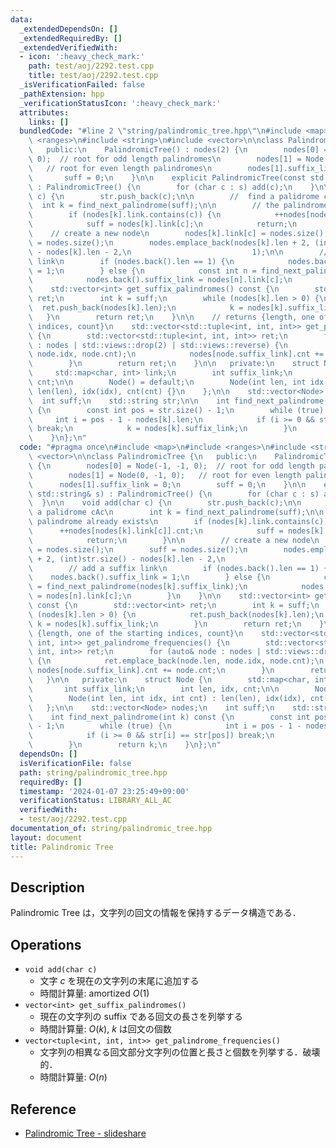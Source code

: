```yaml
---
data:
  _extendedDependsOn: []
  _extendedRequiredBy: []
  _extendedVerifiedWith:
  - icon: ':heavy_check_mark:'
    path: test/aoj/2292.test.cpp
    title: test/aoj/2292.test.cpp
  _isVerificationFailed: false
  _pathExtension: hpp
  _verificationStatusIcon: ':heavy_check_mark:'
  attributes:
    links: []
  bundledCode: "#line 2 \"string/palindromic_tree.hpp\"\n#include <map>\n#include\
    \ <ranges>\n#include <string>\n#include <vector>\n\nclass PalindromicTree {\n\
    \   public:\n    PalindromicTree() : nodes(2) {\n        nodes[0] = Node(-1, -1,\
    \ 0);  // root for odd length palindromes\n        nodes[1] = Node(0, -1, 0);\
    \   // root for even length palindromes\n        nodes[1].suffix_link = 0;\n \
    \       suff = 0;\n    }\n\n    explicit PalindromicTree(const std::string& s)\
    \ : PalindromicTree() {\n        for (char c : s) add(c);\n    }\n\n    void add(char\
    \ c) {\n        str.push_back(c);\n\n        //  find a palidrome cAc\n      \
    \  int k = find_next_palindrome(suff);\n\n        // the palindrome already exists\n\
    \        if (nodes[k].link.contains(c)) {\n            ++nodes[nodes[k].link[c]].cnt;\n\
    \            suff = nodes[k].link[c];\n            return;\n        }\n\n    \
    \    // create a new node\n        nodes[k].link[c] = nodes.size();\n        suff\
    \ = nodes.size();\n        nodes.emplace_back(nodes[k].len + 2, (int)str.size()\
    \ - nodes[k].len - 2,\n                           1);\n\n        // add a suffix\
    \ link\n        if (nodes.back().len == 1) {\n            nodes.back().suffix_link\
    \ = 1;\n        } else {\n            const int n = find_next_palindrome(nodes[k].suffix_link);\n\
    \            nodes.back().suffix_link = nodes[n].link[c];\n        }\n    }\n\n\
    \    std::vector<int> get_suffix_palindromes() const {\n        std::vector<int>\
    \ ret;\n        int k = suff;\n        while (nodes[k].len > 0) {\n          \
    \  ret.push_back(nodes[k].len);\n            k = nodes[k].suffix_link;\n     \
    \   }\n        return ret;\n    }\n\n    // returns {length, one of the starting\
    \ indices, count}\n    std::vector<std::tuple<int, int, int>> get_palindrome_frequencies()\
    \ {\n        std::vector<std::tuple<int, int, int>> ret;\n        for (auto& node\
    \ : nodes | std::views::drop(2) | std::views::reverse) {\n            ret.emplace_back(node.len,\
    \ node.idx, node.cnt);\n            nodes[node.suffix_link].cnt += node.cnt;\n\
    \        }\n        return ret;\n    }\n\n   private:\n    struct Node {\n   \
    \     std::map<char, int> link;\n        int suffix_link;\n        int len, idx,\
    \ cnt;\n\n        Node() = default;\n        Node(int len, int idx, int cnt) :\
    \ len(len), idx(idx), cnt(cnt) {}\n    };\n\n    std::vector<Node> nodes;\n  \
    \  int suff;\n    std::string str;\n\n    int find_next_palindrome(int k) const\
    \ {\n        const int pos = str.size() - 1;\n        while (true) {\n       \
    \     int i = pos - 1 - nodes[k].len;\n            if (i >= 0 && str[i] == str[pos])\
    \ break;\n            k = nodes[k].suffix_link;\n        }\n        return k;\n\
    \    }\n};\n"
  code: "#pragma once\n#include <map>\n#include <ranges>\n#include <string>\n#include\
    \ <vector>\n\nclass PalindromicTree {\n   public:\n    PalindromicTree() : nodes(2)\
    \ {\n        nodes[0] = Node(-1, -1, 0);  // root for odd length palindromes\n\
    \        nodes[1] = Node(0, -1, 0);   // root for even length palindromes\n  \
    \      nodes[1].suffix_link = 0;\n        suff = 0;\n    }\n\n    explicit PalindromicTree(const\
    \ std::string& s) : PalindromicTree() {\n        for (char c : s) add(c);\n  \
    \  }\n\n    void add(char c) {\n        str.push_back(c);\n\n        //  find\
    \ a palidrome cAc\n        int k = find_next_palindrome(suff);\n\n        // the\
    \ palindrome already exists\n        if (nodes[k].link.contains(c)) {\n      \
    \      ++nodes[nodes[k].link[c]].cnt;\n            suff = nodes[k].link[c];\n\
    \            return;\n        }\n\n        // create a new node\n        nodes[k].link[c]\
    \ = nodes.size();\n        suff = nodes.size();\n        nodes.emplace_back(nodes[k].len\
    \ + 2, (int)str.size() - nodes[k].len - 2,\n                           1);\n\n\
    \        // add a suffix link\n        if (nodes.back().len == 1) {\n        \
    \    nodes.back().suffix_link = 1;\n        } else {\n            const int n\
    \ = find_next_palindrome(nodes[k].suffix_link);\n            nodes.back().suffix_link\
    \ = nodes[n].link[c];\n        }\n    }\n\n    std::vector<int> get_suffix_palindromes()\
    \ const {\n        std::vector<int> ret;\n        int k = suff;\n        while\
    \ (nodes[k].len > 0) {\n            ret.push_back(nodes[k].len);\n           \
    \ k = nodes[k].suffix_link;\n        }\n        return ret;\n    }\n\n    // returns\
    \ {length, one of the starting indices, count}\n    std::vector<std::tuple<int,\
    \ int, int>> get_palindrome_frequencies() {\n        std::vector<std::tuple<int,\
    \ int, int>> ret;\n        for (auto& node : nodes | std::views::drop(2) | std::views::reverse)\
    \ {\n            ret.emplace_back(node.len, node.idx, node.cnt);\n           \
    \ nodes[node.suffix_link].cnt += node.cnt;\n        }\n        return ret;\n \
    \   }\n\n   private:\n    struct Node {\n        std::map<char, int> link;\n \
    \       int suffix_link;\n        int len, idx, cnt;\n\n        Node() = default;\n\
    \        Node(int len, int idx, int cnt) : len(len), idx(idx), cnt(cnt) {}\n \
    \   };\n\n    std::vector<Node> nodes;\n    int suff;\n    std::string str;\n\n\
    \    int find_next_palindrome(int k) const {\n        const int pos = str.size()\
    \ - 1;\n        while (true) {\n            int i = pos - 1 - nodes[k].len;\n\
    \            if (i >= 0 && str[i] == str[pos]) break;\n            k = nodes[k].suffix_link;\n\
    \        }\n        return k;\n    }\n};\n"
  dependsOn: []
  isVerificationFile: false
  path: string/palindromic_tree.hpp
  requiredBy: []
  timestamp: '2024-01-07 23:25:49+09:00'
  verificationStatus: LIBRARY_ALL_AC
  verifiedWith:
  - test/aoj/2292.test.cpp
documentation_of: string/palindromic_tree.hpp
layout: document
title: Palindromic Tree
---
```


## Description

Palindromic Tree は，文字列の回文の情報を保持するデータ構造である．

## Operations

- `void add(char c)`
    - 文字 $c$ を現在の文字列の末尾に追加する
    - 時間計算量: $\mathrm{amortized}\ O(1)$
- `vector<int> get_suffix_palindromes()`
    - 現在の文字列の suffix である回文の長さを列挙する
    - 時間計算量: $O(k)$, $k$ は回文の個数
- `vector<tuple<int, int, int>> get_palindrome_frequencies()`
    - 文字列の相異なる回文部分文字列の位置と長さと個数を列挙する．破壊的．
    - 時間計算量: $O(n)$

## Reference

- [Palindromic Tree - slideshare](https://www.slideshare.net/__math/palindromic-tree)


